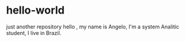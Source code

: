 # hello-world
just another repository
hello , my name is Angelo, I'm a system Analitic student, I live in Brazil.
